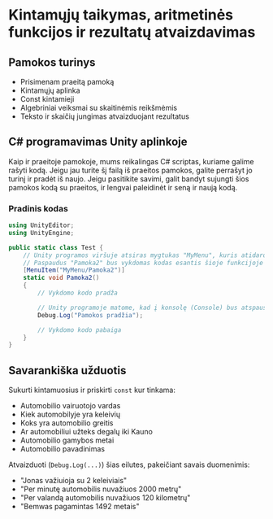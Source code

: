 # Kintamųjų taikymas, aritmetinės funkcijos ir rezultatų atvaizdavimas

## Pamokos turinys

* Prisimenam praeitą pamoką
* Kintamųjų aplinka
* Const kintamieji
* Algebriniai veiksmai su skaitinėmis reikšmėmis
* Teksto ir skaičių jungimas atvaizduojant rezultatus

## C# programavimas Unity aplinkoje

Kaip ir praeitoje pamokoje, mums reikalingas C# scriptas, kuriame galime rašyti kodą. Jeigu jau turite šį failą iš praeitos pamokos, galite perrašyt jo turinį ir pradėt iš naujo. Jeigu pasitikite savimi, galit bandyt sujungti šios pamokos kodą su praeitos, ir lengvai paleidinėt ir seną ir naują kodą.

### Pradinis kodas

```csharp
using UnityEditor;
using UnityEngine;

public static class Test {
    // Unity programos viršuje atsiras mygtukas "MyMenu", kuris atidaro meniu su pasirinkimu "Pamoka2"
    // Paspaudus "Pamoka2" bus vykdomas kodas esantis šioje funkcijoje
    [MenuItem("MyMenu/Pamoka2")]
    static void Pamoka2()
    {
        // Vykdomo kodo pradža

        // Unity programoje matome, kad į konsolę (Console) bus atspausdinta ši eilutė
        Debug.Log("Pamokos pradžia");

        // Vykdomo kodo pabaiga
    }
}
```

## Savarankiška užduotis

Sukurti kintamuosius ir priskirti `const` kur tinkama:

* Automobilio vairuotojo vardas
* Kiek automobilyje yra keleivių
* Koks yra automobilio greitis
* Ar automobiliui užteks degalų iki Kauno
* Automobilio gamybos metai
* Automobilio pavadinimas

Atvaizduoti (`Debug.Log(...)`) šias eilutes, pakeičiant savais duomenimis:

* "Jonas važiuioja su 2 keleiviais"
* "Per minutę automobilis nuvažiuos 2000 metrų"
* "Per valandą automobilis nuvažiuos 120 kilometrų"
* "Bemwas pagamintas 1492 metais"
